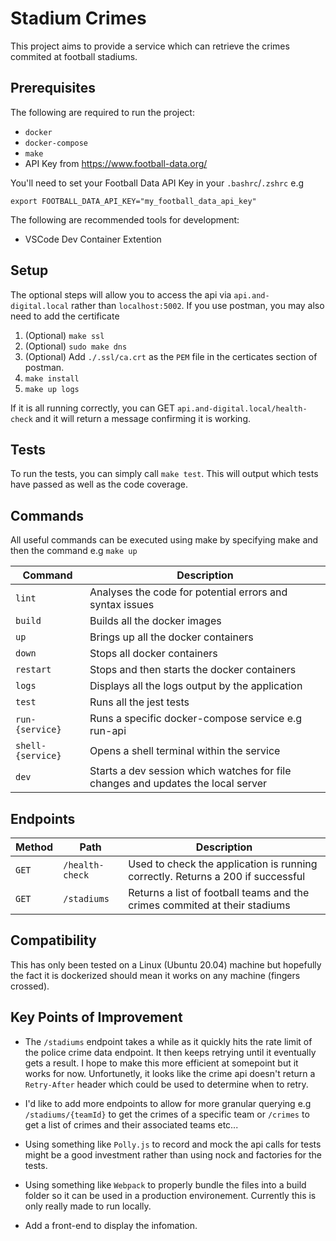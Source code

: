 # Stadium Crimes
This project aims to provide a service which can retrieve the crimes commited at football stadiums.

## Prerequisites
The following are required to run the project:
* `docker`
* `docker-compose`
* `make`
* API Key from https://www.football-data.org/

You'll need to set your Football Data API Key in your `.bashrc`/`.zshrc` e.g
```
export FOOTBALL_DATA_API_KEY="my_football_data_api_key"
```

The following are recommended tools for development:
* VSCode Dev Container Extention

## Setup
The optional steps will allow you to access the api via `api.and-digital.local` rather than `localhost:5002`. If you use postman, you may also need to add the certificate

1. (Optional) `make ssl`
2. (Optional) `sudo make dns`
3. (Optional) Add `./.ssl/ca.crt` as the `PEM` file in the certicates section of postman.
3. `make install`
4. `make up logs`

If it is all running correctly, you can GET `api.and-digital.local/health-check` and it will return a message confirming it is working.

## Tests
To run the tests, you can simply call `make test`. This will output which tests have passed as well as the code coverage.

## Commands
All useful commands can be executed using make by specifying make and then the command e.g `make up`


| Command | Description |
|---------|-------------|
| `lint` | Analyses the code for potential errors and syntax issues |
| `build` | Builds all the docker images |
| `up` | Brings up all the docker containers  |
| `down` | Stops all docker containers |
| `restart` | Stops and then starts the docker containers |
| `logs` | Displays all the logs output by the application |
| `test` | Runs all the jest tests |
| `run-{service}` | Runs a specific docker-compose service e.g run-api |
| `shell-{service}` | Opens a shell terminal within the service |
| `dev` | Starts a dev session which watches for file changes and updates the local server |

## Endpoints
| Method | Path | Description |
|--------|------|-------------|
| `GET` | `/health-check` | Used to check the application is running correctly. Returns a 200 if successful
| `GET` | `/stadiums` | Returns a list of football teams and the crimes commited at their stadiums |

## Compatibility
This has only been tested on a Linux (Ubuntu 20.04) machine but     hopefully the fact it is dockerized should mean it works on any machine (fingers crossed).

## Key Points of Improvement
* The `/stadiums` endpoint takes a while as it quickly hits the rate limit of the police crime data endpoint. It then keeps retrying until it eventually gets a result. I hope to make this more efficient at somepoint but it works for now. Unfortunetly, it looks like the crime api doesn't return a `Retry-After` header which could be used to determine when to retry.

* I'd like to add more endpoints to allow for more granular querying e.g `/stadiums/{teamId}` to get the crimes of a specific team or `/crimes` to get a list of crimes and their associated teams etc...

* Using something like `Polly.js` to record and mock the api calls for tests might be a good investment rather than using nock and factories for the tests.

* Using something like `Webpack` to properly bundle the files into a build folder so it can be used in a production environement. Currently this is only really made to run locally.

* Add a front-end to display the infomation.